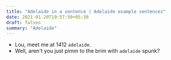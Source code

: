 ```yaml
---
title: "Adelaide in a sentence | Adelaide example sentences"
date: 2021-01-20T19:57:50+05:30
draft: falses
summary: "Adelaide"
---
```

- Lou, meet me at 1412 `adelaide`.
- Well, aren't you just pimm to the brim with `adelaide` spunk?
                 
